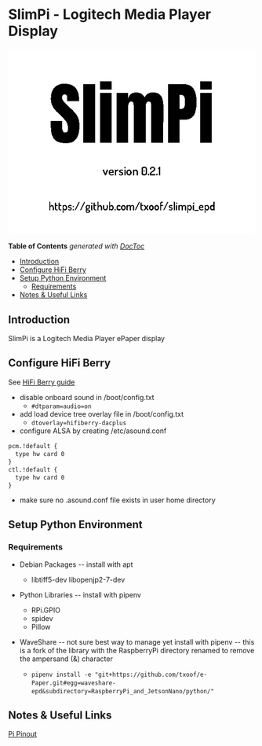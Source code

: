 <!-- START doctoc generated TOC please keep comment here to allow auto update -->
<!-- DON'T EDIT THIS SECTION, INSTEAD RE-RUN doctoc TO UPDATE -->
# SlimPi - Logitech Media Player Display
![alt text](./docs/SlimPi_splash.png "SlimPi Splash Screen")

**Table of Contents**  *generated with [DocToc](https://github.com/thlorenz/doctoc)*

- [Introduction](#introduction)
- [Configure HiFi Berry](#configure-hifi-berry)
- [Setup Python Environment](#setup-python-environment)
  - [Requirements](#requirements)
- [Notes & Useful Links](#notes--useful-links)

<!-- END doctoc generated TOC please keep comment here to allow auto update -->

## Introduction
SlimPi is a Logitech Media Player ePaper display



## Configure HiFi Berry
See [HiFi Berry guide](https://www.hifiberry.com/docs/software/configuring-linux-3-18-x/)
- disable onboard sound in /boot/config.txt
  * `#dtparam=audio=on`
- add load device tree overlay file in /boot/config.txt
  * `dtoverlay=hifiberry-dacplus`
- configure ALSA by creating /etc/asound.conf
```
pcm.!default {
  type hw card 0
}
ctl.!default {
  type hw card 0
}
```
 * make sure no .asound.conf file exists in user home directory

## Setup Python Environment
### Requirements
- Debian Packages -- install with apt
  * libtiff5-dev libopenjp2-7-dev

- Python Libraries -- install with pipenv
  * RPi.GPIO
  * spidev
  * Pillow
- WaveShare -- not sure best way to manage yet install with pipenv -- this is a fork of the library with the RaspberryPi directory renamed to remove the ampersand (&) character
  * `pipenv install -e "git+https://github.com/txoof/e-Paper.git#egg=waveshare-epd&subdirectory=RaspberryPi_and_JetsonNano/python/"`


## Notes & Useful Links
[Pi Pinout](https://pinout.xyz/pinout/pin1_3v3_power)
